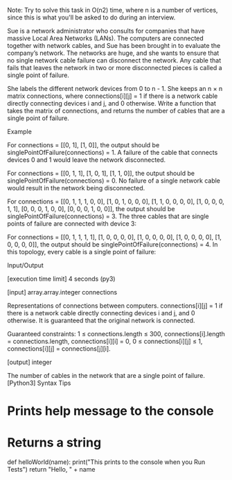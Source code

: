 Note: Try to solve this task in O(n2) time, where n is a number of vertices, since this is what you'll be asked to do during an interview.

Sue is a network administrator who consults for companies that have massive Local Area Networks (LANs). The computers are connected together with network cables, and Sue has been brought in to evaluate the company’s network. The networks are huge, and she wants to ensure that no single network cable failure can disconnect the network. Any cable that fails that leaves the network in two or more disconnected pieces is called a single point of failure.

She labels the different network devices from 0 to n - 1. She keeps an n × n matrix connections, where connections[i][j] = 1 if there is a network cable directly connecting devices i and j, and 0 otherwise. Write a function that takes the matrix of connections, and returns the number of cables that are a single point of failure.

Example

For connections = [[0, 1], [1, 0]], the output should be
singlePointOfFailure(connections) = 1.
A failure of the cable that connects devices 0 and 1 would leave the network disconnected.



For connections = [[0, 1, 1], [1, 0, 1], [1, 1, 0]], the output should be
singlePointOfFailure(connections) = 0.
No failure of a single network cable would result in the network being disconnected.



For connections = [[0, 1, 1, 1, 0, 0], [1, 0, 1, 0, 0, 0], [1, 1, 0, 0, 0, 0], [1, 0, 0, 0, 1, 1], [0, 0, 0, 1, 0, 0], [0, 0, 0, 1, 0, 0]], the output should be
singlePointOfFailure(connections) = 3.
The three cables that are single points of failure are connected with device 3:



For connections = [[0, 1, 1, 1, 1], [1, 0, 0, 0, 0], [1, 0, 0, 0, 0], [1, 0, 0, 0, 0], [1, 0, 0, 0, 0]], the output should be
singlePointOfFailure(connections) = 4.
In this topology, every cable is a single point of failure:



Input/Output

[execution time limit] 4 seconds (py3)

[input] array.array.integer connections

Representations of connections between computers. connections[i][j] = 1 if there is a network cable directly connecting devices i and j, and 0 otherwise. It is guaranteed that the original network is connected.

Guaranteed constraints:
1 ≤ connections.length ≤ 300,
connections[i].length = connections.length,
connections[i][i] = 0,
 0 ≤ connections[i][j] ≤ 1,
connections[i][j] = connections[j][i].

[output] integer

The number of cables in the network that are a single point of failure.
[Python3] Syntax Tips

# Prints help message to the console
# Returns a string
def helloWorld(name):
    print("This prints to the console when you Run Tests")
    return "Hello, " + name
